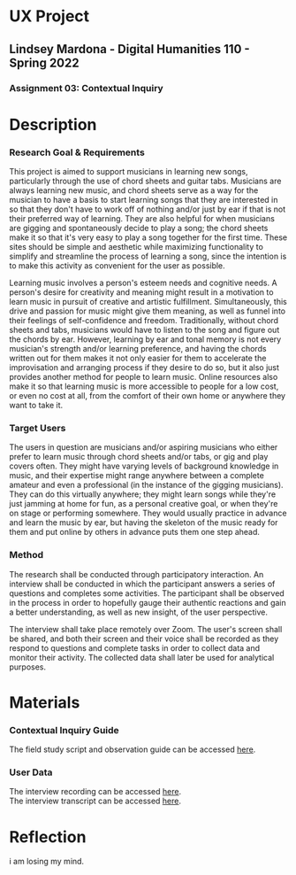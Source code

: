 # UX Project
## Lindsey Mardona - Digital Humanities 110 - Spring 2022
### Assignment 03: Contextual Inquiry

# Description #
### Research Goal & Requirements ###
This project is aimed to support musicians in learning new songs, particularly through the use of chord sheets and guitar tabs. Musicians are always learning new music, and chord sheets serve as a way for the musician to have a basis to start learning songs that they are interested in so that they don't have to work off of nothing and/or just by ear if that is not their preferred way of learning. They are also helpful for when musicians are gigging and spontaneously decide to play a song; the chord sheets make it so that it's very easy to play a song together for the first time. These sites should be simple and aesthetic while maximizing functionality to simplify and streamline the process of learning a song, since the intention is to make this activity as convenient for the user as possible.

Learning music involves a person's esteem needs and cognitive needs. A person's desire for creativity and meaning might result in a motivation to learn music in pursuit of creative and artistic fulfillment. Simultaneously, this drive and passion for music might give them meaning, as well as funnel into their feelings of self-confidence and freedom. Traditionally, without chord sheets and tabs, musicians would have to listen to the song and figure out the chords by ear. However, learning by ear and tonal memory is not every musician's strength and/or learning preference, and having the chords written out for them makes it not only easier for them to accelerate the improvisation and arranging process if they desire to do so, but it also just provides another method for people to learn music. Online resources also make it so that learning music is more accessible to people for a low cost, or even no cost at all, from the comfort of their own home or anywhere they want to take it.

### Target Users ### 
The users in question are musicians and/or aspiring musicians who either prefer to learn music through chord sheets and/or tabs, or gig and play covers often. They might have varying levels of background knowledge in music, and their expertise might range anywhere between a complete amateur and even a professional (in the instance of the gigging musicians). They can do this virtually anywhere; they might learn songs while they're just jamming at home for fun, as a personal creative goal, or when they're on stage or performing somewhere. They would usually practice in advance and learn the music by ear, but having the skeleton of the music ready for them and put online by others in advance puts them one step ahead. 

### Method ### 
The research shall be conducted through participatory interaction. An interview shall be conducted in which the participant answers a series of questions and completes some activities. The participant shall be observed in the process in order to hopefully gauge their authentic reactions and gain a better understanding, as well as new insight, of the user perspective. 

The interview shall take place remotely over Zoom. The user's screen shall be shared, and both their screen and their voice shall be recorded as they respond to questions and complete tasks in order to collect data and monitor their activity. The collected data shall later be used for analytical purposes.

# Materials #

### Contextual Inquiry Guide ### 
The field study script and observation guide can be accessed [here](https://docs.google.com/document/d/1E6w9fPAWbljCwtAZF6OQsE6wmw0_SpHjyifBuiiC0yM/edit?usp=sharing).

### User Data ### 
The interview recording can be accessed [here](https://www.youtube.com/watch?v=dQw4w9WgXcQ).\
The interview transcript can be accessed [here](https://docs.google.com/document/d/1E6w9fPAWbljCwtAZF6OQsE6wmw0_SpHjyifBuiiC0yM/edit?usp=sharing).

# Reflection #
i am losing my mind.
